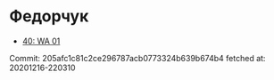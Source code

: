 # Федорчук
- [40: WA 01](40.md)

Commit: 205afc1c81c2ce296787acb0773324b639b674b4
 fetched at: 20201216-220310
